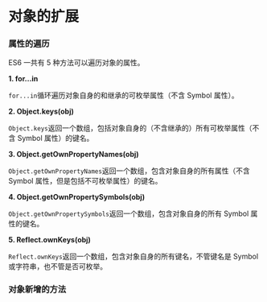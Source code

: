 # 对象的扩展

### 属性的遍历

ES6 一共有 5 种方法可以遍历对象的属性。

**1. for...in**

`for...in`循环遍历对象自身的和继承的可枚举属性（不含 Symbol 属性）。

**2. Object.keys(obj)**

`Object.keys`返回一个数组，包括对象自身的（不含继承的）所有可枚举属性（不含 Symbol 属性）的键名。

**3. Object.getOwnPropertyNames(obj)**

`Object.getOwnPropertyNames`返回一个数组，包含对象自身的所有属性（不含 Symbol 属性，但是包括不可枚举属性）的键名。

**4. Object.getOwnPropertySymbols(obj)**

`Object.getOwnPropertySymbols`返回一个数组，包含对象自身的所有 Symbol 属性的键名。

**5. Reflect.ownKeys(obj)**

`Reflect.ownKeys`返回一个数组，包含对象自身的所有键名，不管键名是 Symbol 或字符串，也不管是否可枚举。

### 对象新增的方法

